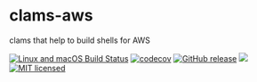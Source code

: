 # clams-aws

clams that help to build shells for AWS

[![Linux and macOS Build Status](https://travis-ci.org/lukaspustina/clams-aws.svg?branch=master)](https://travis-ci.org/lukaspustina/clams-aws) [![codecov](https://codecov.io/gh/lukaspustina/clams-aws/branch/master/graph/badge.svg)](https://codecov.io/gh/lukaspustina/clams-aws) [![GitHub release](https://img.shields.io/github/release/lukaspustina/clams-aws.svg)](https://github.com/lukaspustina/clams-aws/releases) [![](https://img.shields.io/crates/v/clams-aws.svg)](https://crates.io/crates/clams-aws) [![MIT licensed](https://img.shields.io/badge/license-MIT-blue.svg?label=License)](./LICENSE)

